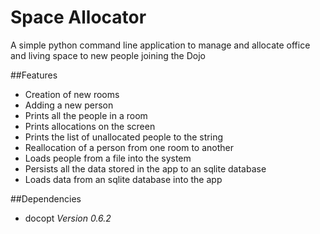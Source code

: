 # Space Allocator

A simple python command line application to manage and allocate office and living space to new people joining the
Dojo

##Features
* Creation of new rooms
* Adding a new person
* Prints all the people in a room
* Prints allocations on the screen
* Prints the list of unallocated people to the string
* Reallocation of a person from one room to another
* Loads people from a file into the system
* Persists all the data stored in the app to an sqlite database
* Loads data from an sqlite database into the app

##Dependencies
* docopt *Version 0.6.2*
